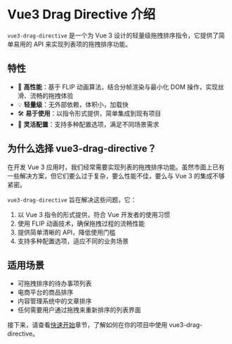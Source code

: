 # Vue3 Drag Directive 介绍

`vue3-drag-directive` 是一个为 Vue 3 设计的轻量级拖拽排序指令，它提供了简单易用的 API 来实现列表项的拖拽排序功能。

## 特性

- 🚀 **高性能**：基于 FLIP 动画算法，结合分帧渲染与最小化 DOM 操作，实现丝滑、流畅的拖拽体验
- 💡 **轻量级**：无外部依赖，体积小，加载快
- 🛠️ **易于使用**：以指令形式提供，简单集成到现有项目
- 🔌 **灵活配置**：支持多种配置选项，满足不同场景需求

## 为什么选择 vue3-drag-directive？

在开发 Vue 3 应用时，我们经常需要实现列表的拖拽排序功能。虽然市面上已有一些解决方案，但它们要么过于复杂，要么性能不佳，要么与 Vue 3 的集成不够紧密。

`vue3-drag-directive` 旨在解决这些问题，它：

1. 以 Vue 3 指令的形式提供，符合 Vue 开发者的使用习惯
2. 使用 FLIP 动画技术，确保拖拽过程的流畅性能
3. 提供简单清晰的 API，降低使用门槛
4. 支持多种配置选项，适应不同的业务场景

## 适用场景

- 可拖拽排序的待办事项列表
- 电商平台的商品排序
- 内容管理系统中的文章排序
- 任何需要用户通过拖拽来重新排序的列表界面

接下来，请查看[快速开始](/guide/getting-started)章节，了解如何在你的项目中使用 vue3-drag-directive。

